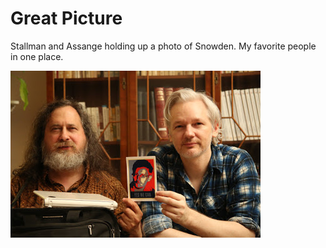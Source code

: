 # Great Picture

Stallman and Assange holding up a photo of Snowden. My favorite people
in one place.

![](789758853.jpg)
